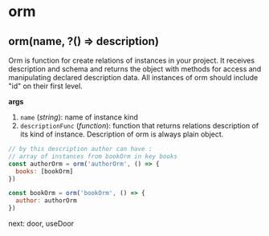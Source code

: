 # orm

## orm(name, ?() => description)

Orm is function for create relations of instances in your project. It receives description and schema and returns the object with methods for access and manipulating declared description data. All instances of orm should include "id" on their first level.

**args**

1. `name` (*string*): name of instance kind
2. `descriptionFunc` (*function*): function that returns relations description of its kind of instance. Description of orm is always plain object.


```js
// by this description author can have :
// array of instances from bookOrm in key books 
const authorOrm = orm('authorOrm', () => {
  books: [bookOrm]
})

const bookOrm = orm('bookOrm', () => {
  author: authorOrm
})
```

next: door, useDoor

